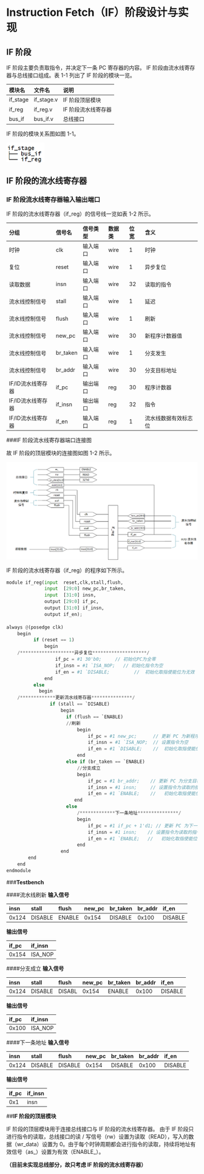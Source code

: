 # Instruction Fetch（IF）阶段设计与实现

## **IF 阶段**

IF 阶段主要负责取指令，并决定下一条 PC 寄存器的内容。 IF 阶段由流水线寄存器与总线接口组成。表 1-1 列出了 IF 阶段的模块一览。

| 模块名   | 文件名   	|  说明  	      |
| :----    | :----  	| :---- 	      |
| if_stage | if_stage.v | IF  阶段顶层模块    |
| if_reg   | if_reg.v   | IF 阶段流水线寄存器 |
| bus_if   | bus_if.v   | 总线接口            |
IF 阶段的模块关系图如图 1-1。

![Figure 1-1](img/if_module.png)
## **IF 阶段的流水线寄存器**
### IF 阶段流水线寄存器输入输出端口
IF 阶段的流水线寄存器（if_reg）的信号线一览如表 1-2 所示。

| 分组        	  | 信号名   	|  信号类型  	| 数据类|位宽	|含义			|
| :---- 	  | :----  	| :----  	| :---- | :---- | :----  		|
|时钟		  |clk		|输入端口	|wire	|1	|时钟			|
|复位		  |reset	|输入端口	|wire	|1	|异步复位		|
|读取数据	  |insn		|输入端口	|wire	|32	|读取的指令		|
|流水线控制信号	  |stall	|输入端口	|wire	|1	|延迟			|
|流水线控制信号	  |flush	|输入端口	|wire	|1	|刷新			|
|流水线控制信号	  |new_pc	|输入端口	|wire	|30	|新程序计数器值		|
|流水线控制信号	  |br_taken	|输入端口	|wire	|1	|分支发生		|
|流水线控制信号	  |br_addr	|输入端口	|wire	|30	|分支目标地址		|
|IF/ID流水线寄存器|if_pc	|输出端口	|reg	|30	|程序计数器		|
|IF/ID流水线寄存器|if_insn 	|输出端口	|reg	|32	|指令			|
|IF/ID流水线寄存器|if_en   	|输入端口	|reg	|1	|流水线数据有效标志位	|


###IF 阶段流水线寄存器端口连接图

故 IF 阶段的顶层模块的连接图如图 1-2 所示。

![Figure 1-2](img/if_stage.png)

IF 阶段的流水线寄存器（if_reg）的程序如下所示。
```python
module if_reg(input  reset,clk,stall,flush,
	          input  [29:0] new_pc,br_taken,
	          input  [31:0] insn,
	          output [29:0] if_pc,
	          output [31:0] if_insn,
	          output if_en);

always @(posedge clk)
    begin
          if (reset == 1)
	          begin
	/********************异步复位********************/
	              if_pc = #1 30'b0;     // 初始化PC为全零
	              if_insn = #1 `ISA_NOP;   // 初始化指令为空
	              if_en = #1 `DISABLE;         //  初始化取指使能位为无效
	          end
          else
	        begin
	/*************更新流水线寄存器***************/
	            if (stall == `DISABLE)
	                begin
	                  if (flush == `ENABLE)                
	                  //刷新
		                  begin
		                      if_pc = #1 new_pc;      // 更新 PC 为新程序计数器值
		                      if_insn = #1 `ISA_NOP;  // 设置指令为空
		                      if_en = #1 `DISABLE;    //  初始化取指使能位为无效
		                  end 
	                  else if (br_taken == `ENABLE)
		                  //分支成立
		                  begin 
		                      if_pc = #1 br_addr;    // 更新 PC 为分支目标地址
		                      if_insn = #1 insn;     // 设置指令为读取的指令
		                      if_en = #1 `ENABLE;    //   初始化取指使能位为有效
		                 end
	                  else                                     
	                      /*************下一条地址***************/
		                  begin
		                      if_pc = #1 if_pc + 1'd1; // 更新 PC 为下一条地址
		                      if_insn = #1 insn;    // 设置指令为读取的指令
		                      if_en = #1 `ENABLE;   //   初始化取指使能位为有效
		                  end
	                end
	    end
    end
endmodule
```
###**Testbench**

####流水线刷新
**输入信号**

|insn	| stall   	| flush 	| new_pc | br_taken 	| br_addr|if_en		|
| :----	| :---- 	| :----  	| :----  | :----  	| :----  | :----  	|
|0x124	| DISABLE	| ENABLE	|  0x154 |DISABLE 	|0x100	 |DISABLE	|
**输出信号**

| if_pc  | if_insn    | 
| :----	 | :----     |
| 0x154  | ISA_NOP    |

####分支成立
**输入信号**

|insn	| stall   	| flush 	| new_pc | br_taken 	| br_addr|if_en		|
| :----	| :---- 	| :----  	| :----  | :----  	| :----  | :----  	|
|0x124	| DISABLE 	| DISABL	|0x154 	 | ENABLE   	|0x100   |DISABLE 	|
**输出信号**

| if_pc  | if_insn  | 
| :----  | :----    |
| 0x100  | ISA_NOP  |

####下一条地址
**输入信号**

|insn  | stall   | flush    | new_pc | br_taken | br_addr|if_en   |
| :----| :----   | :----    | :----  | :----    | :----  | :----  |
|0x124 | DISABLE | DISABLE  |  0x154 | DISABLE  |0x100   |DISABLE |
**输出信号**

| if_pc  | if_insn  | 
| :----  | :----    |
| 0x1 	 | insn     |

##**IF 阶段的顶层模块**

IF 阶段的顶层模块用于连接总线接口与 IF 阶段的流水线寄存器。 由于 IF
阶段只进行指令的读取，总线接口的读 / 写信号（rw）设置为读取（READ），写入的数据（wr_data）设置为 0。由于每个时钟周期都会进行指令的读取，持续将地址有效信号（as_）设置为有效（ENABLE_）。

**（目前未实现总线部分，故只考虑 IF 阶段的流水线寄存器）**

